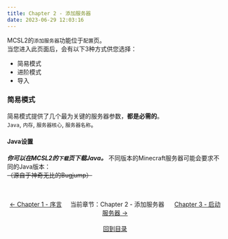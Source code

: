 ```yaml
---
title: Chapter 2 - 添加服务器
date: 2023-06-29 12:03:16
---
```

MCSL2的`添加服务器`功能位于`配置`页。  
当您进入此页面后，会有以下3种方式供您选择：  
 - 简易模式
 - 进阶模式
 - 导入
### 简易模式
简易模式提供了几个最为关键的服务器参数，**都是必需的**。  
`Java`, `内存`, `服务器核心`, `服务器名称`。  
#### Java设置
***你可以在MCSL2的`下载`页下载Java。***
不同版本的Minecraft服务器可能会要求不同的Java版本：  
~~（源自于神奇无比的Bugjump）~~
<div>
    <center>
        <br><br>
        <a href="/MCSL2Guide/Chapter-1">← Chapter 1 - 序言</a>&nbsp;&nbsp;&nbsp;&nbsp;&nbsp;当前章节：Chapter 2 - 添加服务器&nbsp;&nbsp;&nbsp;&nbsp;&nbsp;
        <a href="/MCSL2Guide/Chapter-3">Chapter 3 - 启动服务器 →</a>
        <br><br><a href="/MCSL2Guide">回到目录</a>
    </center>
</div>